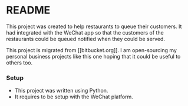 # README #

This project was created to help restaurants to queue their customers. It had integrated with the WeChat app so that the customers of the restaurants could be queued notified when they could be served.

This project is migrated from [[bitbucket.org]]. I am open-sourcing my personal business projects like this one hoping that it could be useful to others too.

### Setup ###

* This project was written using Python.
* It requires to be setup with the WeChat platform. 